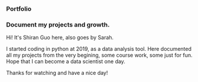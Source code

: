 ### Portfolio
### Document my projects and growth.

Hi! It's Shiran Guo here, also goes by Sarah.

I started coding in python at 2019, as a data analysis tool. 
Here documented all my projects from the very begining, some course work, some just for fun.
Hope that I can become a data scientist one day.

Thanks for watching and have a nice day!
